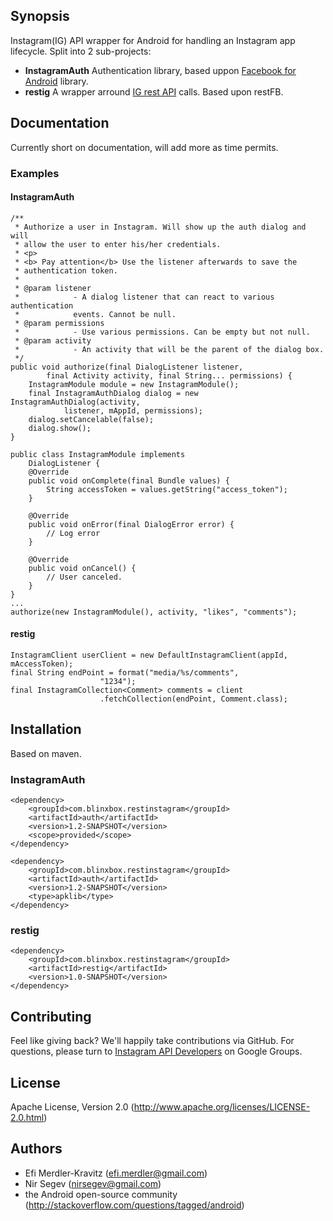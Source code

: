 ## Synopsis
Instagram(IG) API wrapper for Android for handling an Instagram app lifecycle. Split into 2 sub-projects:

 * **InstagramAuth** Authentication library, based uppon [Facebook for Android](https://github.com/facebook/facebook-android-sdk) library.
 * **restig** A wrapper arround [IG rest API](http://instagram.com/developer/) calls. Based upon restFB.


## Documentation
Currently short on documentation, will add more as time permits.
### Examples
#### InstagramAuth
	/**
	 * Authorize a user in Instagram. Will show up the auth dialog and will
	 * allow the user to enter his/her credentials.
	 * <p>
	 * <b> Pay attention</b> Use the listener afterwards to save the
	 * authentication token.
	 * 
	 * @param listener
	 *            - A dialog listener that can react to various authentication
	 *            events. Cannot be null.
	 * @param permissions
	 *            - Use various permissions. Can be empty but not null.
	 * @param activity
	 *            - An activity that will be the parent of the dialog box.
	 */
	public void authorize(final DialogListener listener,
			final Activity activity, final String... permissions) {
		InstagramModule module = new InstagramModule();
		final InstagramAuthDialog dialog = new InstagramAuthDialog(activity,
				listener, mAppId, permissions);
		dialog.setCancelable(false);
		dialog.show();
	}
	
	public class InstagramModule implements
		DialogListener {
		@Override
		public void onComplete(final Bundle values) {
			String accessToken = values.getString("access_token");
		}

		@Override
		public void onError(final DialogError error) {
			// Log error
		}

		@Override
		public void onCancel() {
			// User canceled.
		}
	}
	...
	authorize(new InstagramModule(), activity, "likes", "comments");

#### restig
	InstagramClient userClient = new DefaultInstagramClient(appId, mAccessToken);
	final String endPoint = format("media/%s/comments",
						"1234");
	final InstagramCollection<Comment> comments = client
						.fetchCollection(endPoint, Comment.class);
## Installation
Based on maven.
### InstagramAuth
	<dependency>
		<groupId>com.blinxbox.restinstagram</groupId>
		<artifactId>auth</artifactId>
		<version>1.2-SNAPSHOT</version>
		<scope>provided</scope>
	</dependency>

	<dependency>
		<groupId>com.blinxbox.restinstagram</groupId>
		<artifactId>auth</artifactId>
		<version>1.2-SNAPSHOT</version>
		<type>apklib</type>
	</dependency>
### restig
	<dependency>
		<groupId>com.blinxbox.restinstagram</groupId>
		<artifactId>restig</artifactId>
		<version>1.0-SNAPSHOT</version>
	</dependency>
	
## Contributing
Feel like giving back? We'll happily take contributions via GitHub. For questions, please turn to [Instagram API Developers](https://groups.google.com/forum/?fromgroups#!forum/instagram-api-developers) on Google Groups.

## License
Apache License, Version 2.0 (http://www.apache.org/licenses/LICENSE-2.0.html)

## Authors
 * Efi Merdler-Kravitz (efi.merdler@gmail.com)
 * Nir Segev (nirsegev@gmail.com)
 * the Android open-source community (http://stackoverflow.com/questions/tagged/android)